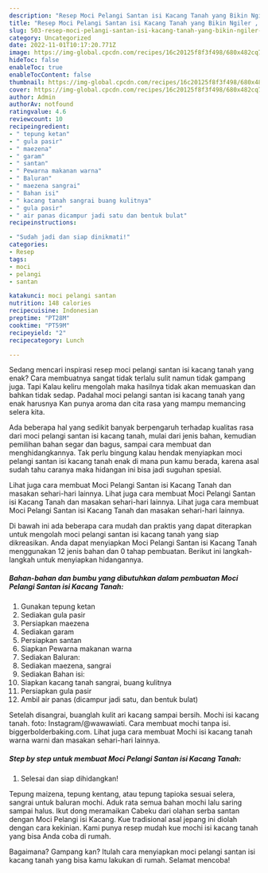 ```yaml
---
description: "Resep Moci Pelangi Santan isi Kacang Tanah yang Bikin Ngiler , Lezat"
title: "Resep Moci Pelangi Santan isi Kacang Tanah yang Bikin Ngiler , Lezat"
slug: 503-resep-moci-pelangi-santan-isi-kacang-tanah-yang-bikin-ngiler-lezat
category: Uncategorized
date: 2022-11-01T10:17:20.771Z
image: https://img-global.cpcdn.com/recipes/16c20125f8f3f498/680x482cq70/moci-pelangi-santan-isi-kacang-tanah-foto-resep-utama.jpg
hideToc: false
enableToc: true
enableTocContent: false
thumbnail: https://img-global.cpcdn.com/recipes/16c20125f8f3f498/680x482cq70/moci-pelangi-santan-isi-kacang-tanah-foto-resep-utama.jpg
cover: https://img-global.cpcdn.com/recipes/16c20125f8f3f498/680x482cq70/moci-pelangi-santan-isi-kacang-tanah-foto-resep-utama.jpg
author: Admin
authorAv: notfound
ratingvalue: 4.6
reviewcount: 10
recipeingredient:
- " tepung ketan"
- " gula pasir"
- " maezena"
- " garam"
- " santan"
- " Pewarna makanan warna"
- " Baluran"
- " maezena sangrai"
- " Bahan isi"
- " kacang tanah sangrai buang kulitnya"
- " gula pasir"
- " air panas dicampur jadi satu dan bentuk bulat"
recipeinstructions:

- "Sudah jadi dan siap dinikmati!"
categories:
- Resep
tags:
- moci
- pelangi
- santan

katakunci: moci pelangi santan 
nutrition: 148 calories
recipecuisine: Indonesian
preptime: "PT28M"
cooktime: "PT59M"
recipeyield: "2"
recipecategory: Lunch

---
```



Sedang mencari inspirasi resep moci pelangi santan isi kacang tanah yang enak? Cara membuatnya sangat tidak terlalu sulit namun tidak gampang juga. Tapi Kalau keliru mengolah maka hasilnya tidak akan memuaskan dan bahkan tidak sedap. Padahal moci pelangi santan isi kacang tanah yang enak harusnya Kan punya aroma dan cita rasa yang mampu memancing selera kita.


Ada beberapa hal yang sedikit banyak berpengaruh terhadap kualitas rasa dari moci pelangi santan isi kacang tanah, mulai dari jenis bahan, kemudian pemilihan bahan segar dan bagus, sampai cara membuat dan menghidangkannya. Tak perlu bingung kalau hendak menyiapkan moci pelangi santan isi kacang tanah enak di mana pun kamu berada, karena asal sudah tahu caranya maka hidangan ini bisa jadi suguhan spesial.

Lihat juga cara membuat Moci Pelangi Santan isi Kacang Tanah dan masakan sehari-hari lainnya. Lihat juga cara membuat Moci Pelangi Santan isi Kacang Tanah dan masakan sehari-hari lainnya. Lihat juga cara membuat Moci Pelangi Santan isi Kacang Tanah dan masakan sehari-hari lainnya.


Di bawah ini ada beberapa cara mudah dan praktis yang dapat diterapkan untuk mengolah moci pelangi santan isi kacang tanah yang siap dikreasikan. Anda dapat menyiapkan Moci Pelangi Santan isi Kacang Tanah menggunakan 12 jenis bahan dan 0 tahap pembuatan. Berikut ini langkah-langkah untuk menyiapkan hidangannya.

<!--inarticleads1-->

##### Bahan-bahan dan bumbu yang dibutuhkan dalam pembuatan Moci Pelangi Santan isi Kacang Tanah:

1. Gunakan  tepung ketan
1. Sediakan  gula pasir
1. Persiapkan  maezena
1. Sediakan  garam
1. Persiapkan  santan
1. Siapkan  Pewarna makanan warna
1. Sediakan  Baluran:
1. Sediakan  maezena, sangrai
1. Sediakan  Bahan isi:
1. Siapkan  kacang tanah sangrai, buang kulitnya
1. Persiapkan  gula pasir
1. Ambil  air panas (dicampur jadi satu, dan bentuk bulat)


Setelah disangrai, buanglah kulit ari kacang sampai bersih. Mochi isi kacang tanah. foto: Instagram/@wawawiati. Cara membuat mochi tanpa isi. biggerbolderbaking.com. Lihat juga cara membuat Mochi isi kacang tanah warna warni dan masakan sehari-hari lainnya. 

<!--inarticleads2-->

##### Step by step untuk membuat Moci Pelangi Santan isi Kacang Tanah:


1. Selesai dan siap dihidangkan!

Tepung maizena, tepung kentang, atau tepung tapioka sesuai selera, sangrai untuk baluran mochi. Aduk rata semua bahan mochi lalu saring sampai halus. Ikut dong meramaikan Cabeku dari olahan serba santan dengan Moci Pelangi isi Kacang. Kue tradisional asal jepang ini diolah dengan cara kekinian. Kami punya resep mudah kue mochi isi kacang tanah yang bisa Anda coba di rumah. 

Bagaimana? Gampang kan? Itulah cara menyiapkan moci pelangi santan isi kacang tanah yang bisa kamu lakukan di rumah. Selamat mencoba!
